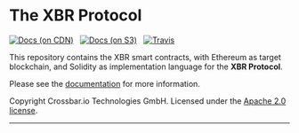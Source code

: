 # The XBR Protocol

[![Docs (on CDN)](https://img.shields.io/badge/docs-latest-brightgreen.svg?style=flat)](https://xbr.network/docs/index.html) &nbsp; [![Docs (on S3)](https://img.shields.io/badge/docs-latest-brightgreen.svg?style=flat)](https://s3.eu-central-1.amazonaws.com/xbr.foundation/docs/index.html) &nbsp; [![Travis](https://travis-ci.org/xbr/xbr-protocol.svg?branch=master)](https://travis-ci.org/xbr/xbr-protocol)

This repository contains the XBR smart contracts, with Ethereum as target blockchain, and Solidity as implementation language for the **XBR Protocol**.

Please see the [documentation](https://xbr.network/docs/index.html) for more information.

Copyright Crossbar.io Technologies GmbH. Licensed under the [Apache 2.0 license](https://www.apache.org/licenses/LICENSE-2.0).

---
